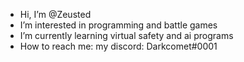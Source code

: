 -  Hi, I’m @Zeusted
-  I’m interested in programming and battle games
-  I’m currently learning virtual safety and ai programs
- How to reach me: my discord: Darkcomet#0001

<!---
Zeusted/Zeusted is a ✨ special ✨ repository because its `README.md` (this file) appears on your GitHub profile.
You can click the Preview link to take a look at your changes.
--->
